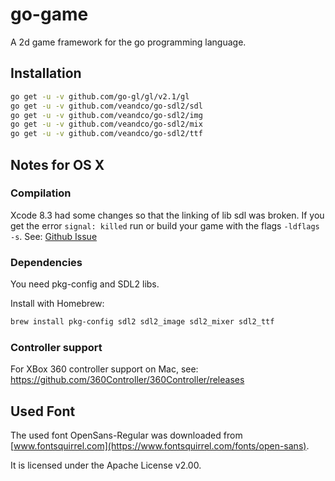 # go-game

A 2d game framework for the go programming language.

## Installation
```bash
go get -u -v github.com/go-gl/gl/v2.1/gl
go get -u -v github.com/veandco/go-sdl2/sdl
go get -u -v github.com/veandco/go-sdl2/img
go get -u -v github.com/veandco/go-sdl2/mix
go get -u -v github.com/veandco/go-sdl2/ttf
```

## Notes for OS X

### Compilation
Xcode 8.3 had some changes so that the linking of lib sdl was broken. If you get the error `signal: killed` run or build your game with the flags `-ldflags -s`. See: [Github Issue](https://github.com/golang/go/issues/19734)

### Dependencies
You need pkg-config and SDL2 libs.

Install with Homebrew:
```bash
brew install pkg-config sdl2 sdl2_image sdl2_mixer sdl2_ttf
```

### Controller support

For XBox 360 controller support on Mac, see: https://github.com/360Controller/360Controller/releases
## Used Font

The used font OpenSans-Regular was downloaded from [www.fontsquirrel.com](https://www.fontsquirrel.com/fonts/open-sans).

It is licensed under the Apache License v2.00.
